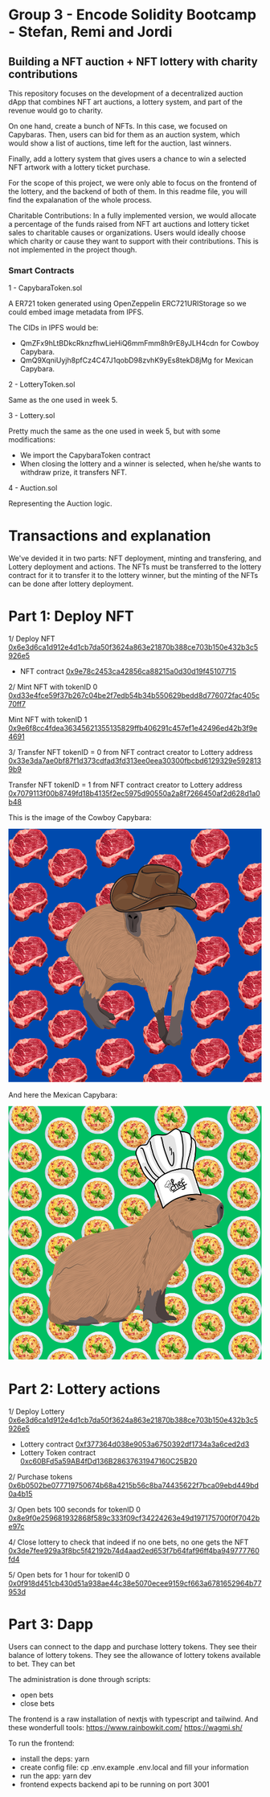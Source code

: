 # Group 3 - Encode Solidity Bootcamp - Stefan, Remi and Jordi

## Building a NFT auction + NFT lottery with charity contributions

This repository focuses on the development of a decentralized auction dApp that combines NFT art auctions, a lottery system, and part of the revenue would go to charity.

On one hand, create a bunch of NFTs. In this case, we focused on Capybaras. Then, users can bid for them as an auction system, which would show a list of auctions, time left for the auction, last winners. 

Finally, add a lottery system that gives users a chance to win a selected NFT artwork with a lottery ticket purchase.

For the scope of this project, we were only able to focus on the frontend of the lottery, and the backend of both of them. In this readme file, you will find the expalanation of the whole process.

Charitable Contributions: In a fully implemented version, we would allocate a percentage of the funds raised from NFT art auctions and lottery ticket sales to charitable causes or organizations. Users would ideally choose which charity or cause they want to support with their contributions. This is not implemented in the project though.

### Smart Contracts

1 - CapybaraToken.sol

A ER721 token generated using OpenZeppelin ERC721URIStorage so we could embed image metadata from IPFS.

The CIDs in IPFS would be:

- QmZFx9hLtBDkcRknzfhwLieHiQ6mmFmm8h9rE8yJLH4cdn for Cowboy Capybara.
- QmQ9XqniUyjh8pfCz4C47J1qobD98zvhK9yEs8tekD8jMg for Mexican Capybara.

2 - LotteryToken.sol

Same as the one used in week 5.

3 - Lottery.sol

Pretty much the same as the one used in week 5, but with some modifications:

- We import the CapybaraToken contract 
- When closing the lottery and a winner is selected, when he/she wants to withdraw prize, it transfers NFT.

4 - Auction.sol

Representing the Auction logic.

# Transactions and explanation

We've devided it in two parts: NFT deployment, minting and transfering, and Lottery deployment and actions. The NFTs must be transferred to the lottery contract for it to transfer it to the lottery winner, but the minting of the NFTs can be done after lottery deployment. 

# Part 1: Deploy NFT
 
1/ Deploy NFT [0x6e3d6ca1d912e4d1cb7da50f3624a863e21870b388ce703b150e432b3c5926e5](https://sepolia.etherscan.io/tx/0x6e3d6ca1d912e4d1cb7da50f3624a863e21870b388ce703b150e432b3c5926e5)  
- NFT contract [0x9e78c2453ca42856ca88215a0d30d19f45107715](https://sepolia.etherscan.io/address/0x9e78c2453ca42856ca88215a0d30d19f45107715)

2/ Mint NFT with tokenID 0 [0xd33e4fce59f37b267c04be2f7edb54b34b550629bedd8d776072fac405c70ff7](https://sepolia.etherscan.io/tx/0xd33e4fce59f37b267c04be2f7edb54b34b550629bedd8d776072fac405c70ff7) 

Mint NFT with tokenID 1 [0x9e6f8cc4fdea36345621355135829ffb406291c457ef1e42496ed42b3f9e4691](https://sepolia.etherscan.io/tx/0x9e6f8cc4fdea36345621355135829ffb406291c457ef1e42496ed42b3f9e4691) 

3/ Transfer NFT tokenID = 0 from NFT contract creator to Lottery address [0x33e3da7ae0bf87f1d373cdfad3fd313ee0eea30300fbcbd6129329e5928139b9](https://sepolia.etherscan.io/tx/0x33e3da7ae0bf87f1d373cdfad3fd313ee0eea30300fbcbd6129329e5928139b9)

Transfer NFT tokenID = 1 from NFT contract creator to Lottery address [0x7079113f00b8749fd18b4135f2ec5975d90550a2a8f7266450af2d628d1a0b48](https://sepolia.etherscan.io/tx/0x7079113f00b8749fd18b4135f2ec5975d90550a2a8f7266450af2d628d1a0b48)

This is the image of the Cowboy Capybara:


![Cowboy Capybara](https://github.com/encode-club-solidity-bootcamp-team-3/final_project_bootcamp/blob/main/protocol/pictures/0.png)


And here the Mexican Capybara:


![Mexican Capybara](https://github.com/encode-club-solidity-bootcamp-team-3/final_project_bootcamp/blob/main/protocol/pictures/1.png)


# Part 2: Lottery actions

1/ Deploy Lottery [0x6e3d6ca1d912e4d1cb7da50f3624a863e21870b388ce703b150e432b3c5926e5](https://sepolia.etherscan.io/tx/0x6e3d6ca1d912e4d1cb7da50f3624a863e21870b388ce703b150e432b3c5926e5)
- Lottery contract [0xf377364d038e9053a6750392df1734a3a6ced2d3](https://sepolia.etherscan.io/address/0xf377364d038e9053a6750392df1734a3a6ced2d3)
- Lottery Token contract [0xc60BFd5a59AB4fDd136B28637631947160C25B20](https://sepolia.etherscan.io/address/0xc60BFd5a59AB4fDd136B28637631947160C25B20)

2/ Purchase tokens [0x6b0502be077719750674b68a4215b56c8ba74435622f7bca09ebd449bd0a4b15](https://sepolia.etherscan.io/tx/0x6b0502be077719750674b68a4215b56c8ba74435622f7bca09ebd449bd0a4b15)

3/ Open bets 100 seconds for tokenID 0 [0x8e9f0e259681932868f589c333f09cf34224263e49d197175700f0f7042be97c](https://sepolia.etherscan.io/tx/0x8e9f0e259681932868f589c333f09cf34224263e49d197175700f0f7042be97c)

4/ Close lottery to check that indeed if no one bets, no one gets the NFT 
[0x3de7fee929a3f8bc5f42192b74d4aad2ed653f7b64faf96ff4ba949777760fd4](https://sepolia.etherscan.io/tx/0x3de7fee929a3f8bc5f42192b74d4aad2ed653f7b64faf96ff4ba949777760fd4)

5/ Open bets for 1 hour for tokenID 0 [0x0f918d451cb430d51a938ae44c38e5070ecee9159cf663a6781652964b77953d](https://sepolia.etherscan.io/tx/0x0f918d451cb430d51a938ae44c38e5070ecee9159cf663a6781652964b77953d)

# Part 3: Dapp

Users can connect to the dapp and purchase lottery tokens.
They see their balance of lottery tokens.
They see the allowance of lottery tokens available to bet.
They can bet

The administration is done through scripts:
- open bets
- close bets

The frontend is a raw installation of nextjs with typescript and tailwind.
And these wonderfull tools:
https://www.rainbowkit.com/
https://wagmi.sh/

To run the frontend:
- install the deps: yarn
- create config file: cp .env.example .env.local
and fill your information
- run the app: yarn dev
- frontend expects backend api to be running on port 3001